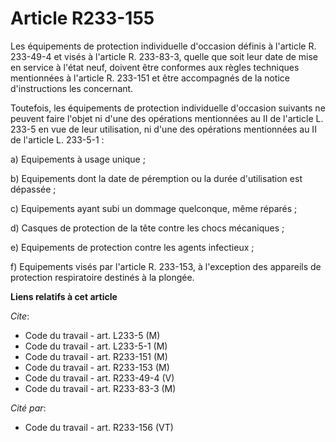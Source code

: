 # Article R233-155

Les équipements de protection individuelle d'occasion définis à l'article R. 233-49-4 et visés à l'article R. 233-83-3,
quelle que soit leur date de mise en service à l'état neuf, doivent être conformes aux règles techniques mentionnées à
l'article R. 233-151 et être accompagnés de la notice d'instructions les concernant.

Toutefois, les équipements de protection individuelle d'occasion suivants ne peuvent faire l'objet ni d'une des opérations
mentionnées au II de l'article L. 233-5 en vue de leur utilisation, ni d'une des opérations mentionnées au II de l'article L.
233-5-1 :

a) Equipements à usage unique ;

b) Equipements dont la date de péremption ou la durée d'utilisation est dépassée ;

c) Equipements ayant subi un dommage quelconque, même réparés ;

d) Casques de protection de la tête contre les chocs mécaniques ;

e) Equipements de protection contre les agents infectieux ;

f) Equipements visés par l'article R. 233-153, à l'exception des appareils de protection respiratoire destinés à la plongée.

**Liens relatifs à cet article**

_Cite_:

  - Code du travail - art. L233-5 (M)
  - Code du travail - art. L233-5-1 (M)
  - Code du travail - art. R233-151 (M)
  - Code du travail - art. R233-153 (M)
  - Code du travail - art. R233-49-4 (V)
  - Code du travail - art. R233-83-3 (M)

_Cité par_:

  - Code du travail - art. R233-156 (VT)
